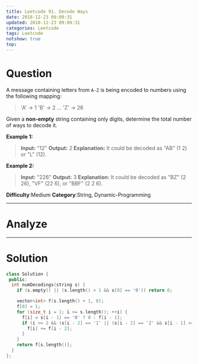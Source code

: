 ```yaml
---
title: Leetcode 91. Decode Ways
date: 2018-12-23 09:09:31
updated: 2018-12-23 09:09:31
categories: Leetcode
tags: Leetcode
notshow: true
top:
---
```


# Question

A message containing letters from  `A-Z`  is being encoded to numbers using the following mapping:

> 'A' -> 1
> 'B' -> 2
> ...
> 'Z' -> 26

Given a  **non-empty**  string containing only digits, determine the total number of ways to decode it.

**Example 1:**

> **Input:** "12"
> **Output:** 2
> **Explanation:** It could be decoded as "AB" (1 2) or "L" (12).

**Example 2:**

> **Input:** "226"
> **Output:** 3
> **Explanation:** It could be decoded as "BZ" (2 26), "VF" (22 6), or "BBF" (2 2 6).

**Difficulty**:Medium
**Category**:String, Dynamic-Programming

<!-- more -->

------------

# Analyze

------------

# Solution

```cpp
class Solution {
 public:
  int numDecodings(string s) {
    if (s.empty() || (s.length() > 1 && s[0] == '0')) return 0;

    vector<int> f(s.length() + 1, 0);
    f[0] = 1;
    for (size_t i = 1; i <= s.length(); ++i) {
      f[i] = s[i - 1] == '0' ? 0 : f[i - 1];
      if (i >= 2 && (s[i - 2] == '1' || (s[i - 2] == '2' && s[i - 1] <= '6'))) {
        f[i] += f[i - 2];
      }
    }
    return f[s.length()];
  }
};
```
